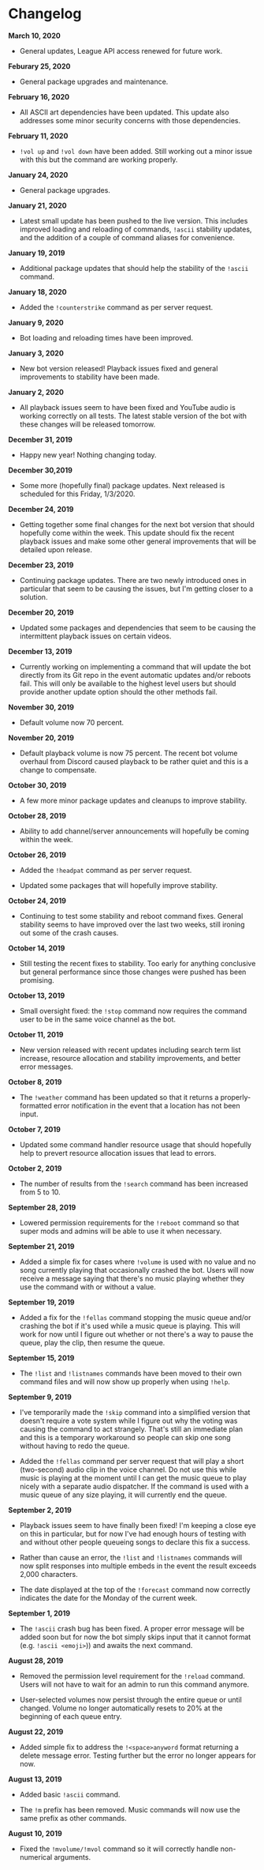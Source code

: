 # Changelog

**March 10, 2020**

- General updates, League API access renewed for future work.

**Feburary 25, 2020**

- General package upgrades and maintenance.

**February 16, 2020**

- All ASCII art dependencies have been updated. This update also addresses some minor security concerns with those dependencies.

**February 11, 2020**

- `!vol up` and `!vol down` have been added. Still working out a minor issue with this but the command are working properly.

**January 24, 2020**

- General package upgrades.

**January 21, 2020**

- Latest small update has been pushed to the live version. This includes improved loading and reloading of commands, `!ascii` stability updates, and the addition of a couple of command aliases for convenience.

**January 19, 2019**

- Additional package updates that should help the stability of the `!ascii` command.

**January 18, 2020**

- Added the `!counterstrike` command as per server request.

**January 9, 2020**

- Bot loading and reloading times have been improved.

**January 3, 2020**

- New bot version released! Playback issues fixed and general improvements to stability have been made.

**January 2, 2020**

- All playback issues seem to have been fixed and YouTube audio is working correctly on all tests. The latest stable version of the bot with these changes will be released tomorrow.

**December 31, 2019**

- Happy new year! Nothing changing today.

**December 30,2019**

- Some more (hopefully final) package updates. Next released is scheduled for this Friday, 1/3/2020.

**December 24, 2019**

- Getting together some final changes for the next bot version that should hopefully come within the week. This update should fix the recent playback issues and make some other general improvements that will be detailed upon release.

**December 23, 2019**

- Continuing package updates. There are two newly introduced ones in particular that seem to be causing the issues, but I'm getting closer to a solution.

**December 20, 2019**

- Updated some packages and dependencies that seem to be causing the intermittent playback issues on certain videos.

**December 13, 2019**

- Currently working on implementing a command that will update the bot directly from its Git repo in the event automatic updates and/or reboots fail. This will only be available to the highest level users but should provide another update option should the other methods fail.

**November 30, 2019**

- Default volume now 70 percent.

**November 20, 2019**

- Default playback volume is now 75 percent. The recent bot volume overhaul from Discord caused playback to be rather quiet and this is a change to compensate.

**October 30, 2019**

- A few more minor package updates and cleanups to improve stability.

**October 28, 2019**

- Ability to add channel/server announcements will hopefully be coming within the week.

**October 26, 2019**

- Added the `!headpat` command as per server request.

- Updated some packages that will hopefully improve stability.

**October 24, 2019**

- Continuing to test some stability and reboot command fixes. General stability seems to have improved over the last two weeks, still ironing out some of the crash causes.

**October 14, 2019**

- Still testing the recent fixes to stability. Too early for anything conclusive but general performance since those changes were pushed has been promising.

**October 13, 2019**

- Small oversight fixed: the `!stop` command now requires the command user to be in the same voice channel as the bot.

**October 11, 2019**

- New version released with recent updates including search term list increase, resource allocation and stability improvements, and better error messages.

**October 8, 2019**

- The `!weather` command has been updated so that it returns a properly-formatted error notification in the event that a location has not been input.

**October 7, 2019**

- Updated some command handler resource usage that should hopefully help to prevert resource allocation issues that lead to errors.

**October 2, 2019**

- The number of results from the `!search` command has been increased from 5 to 10.

**September 28, 2019**

- Lowered permission requirements for the `!reboot` command so that super mods and admins will be able to use it when necessary.

**September 21, 2019**

- Added a simple fix for cases where `!volume` is used with no value and no song currently playing that occasionally crashed the bot. Users will now receive a message saying that there's no music playing whether they use the command with or without a value.

**September 19, 2019**

- Added a fix for the `!fellas` command stopping the music queue and/or crashing the bot if it's used while a music queue is playing. This will work for now until I figure out whether or not there's a way to pause the queue, play the clip, then resume the queue.

**September 15, 2019**

- The `!list` and `!listnames` commands have been moved to their own command files and will now show up properly when using `!help`.

**September 9, 2019**

- I've temporarily made the `!skip` command into a simplified version that doesn't require a vote system while I figure out why the voting was causing the command to act strangely. That's still an immediate plan and this is a temporary workaround so people can skip one song without having to redo the queue.

- Added the `!fellas` command per server request that will play a short (two-second) audio clip in the voice channel. Do not use this while music is playing at the moment until I can get the music queue to play nicely with a separate audio dispatcher. If the command is used with a music queue of any size playing, it will currently end the queue.

**September 2, 2019**

- Playback issues seem to have finally been fixed! I'm keeping a close eye on this in particular, but for now I've had enough hours of testing with and without other people queueing songs to declare this fix a success.

- Rather than cause an error, the `!list` and `!listnames` commands will now split responses into multiple embeds in the event the result exceeds 2,000 characters.

- The date displayed at the top of the `!forecast` command now correctly indicates the date for the Monday of the current week.

**September 1, 2019**

- The `!ascii` crash bug has been fixed. A proper error message will be added soon but for now the bot simply skips input that it cannot format (e.g. `!ascii <emoji>`)) and awaits the next command.

**August 28, 2019**

- Removed the permission level requirement for the `!reload` command. Users will not have to wait for an admin to run this command anymore.

- User-selected volumes now persist through the entire queue or until changed. Volume no longer automatically resets to 20% at the beginning of each queue entry.

**August 22, 2019**

- Added simple fix to address the `!<space>anyword` format returning a delete message error. Testing further but the error no longer appears for now.

**August 13, 2019**

- Added basic `!ascii` command.

- The `!m` prefix has been removed. Music commands will now use the same prefix as other commands.

**August 10, 2019**

- Fixed the `!mvolume/!mvol` command so it will correctly handle non-numerical arguments.